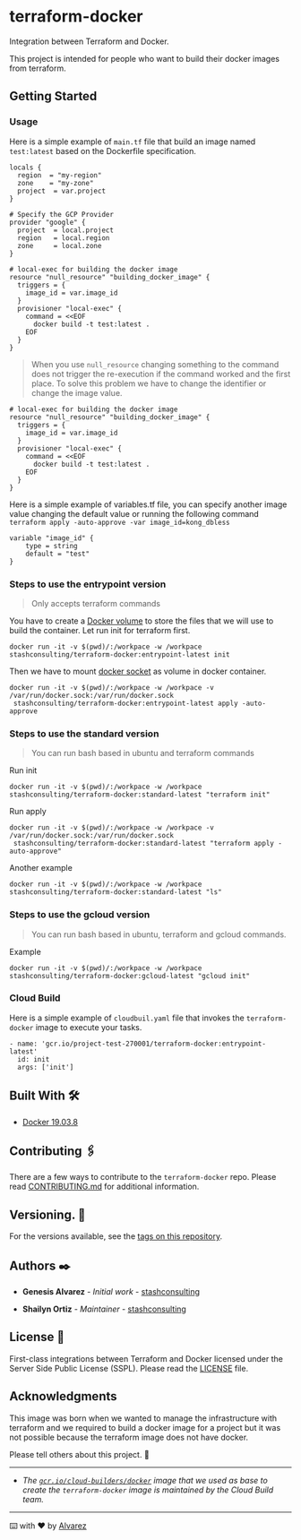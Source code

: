 # terraform-docker
Integration between Terraform and Docker.

This project is intended for people who want to build their docker images from terraform.

## Getting Started

### Usage

Here is a simple example of `main.tf` file that build an image named `test:latest` 
based on the Dockerfile specification. 

```
locals {
  region  = "my-region"
  zone    = "my-zone"
  project  = var.project
}

# Specify the GCP Provider
provider "google" {
  project  = local.project
  region   = local.region
  zone     = local.zone
}

# local-exec for building the docker image
resource "null_resource" "building_docker_image" {
  triggers = {
    image_id = var.image_id
  }
  provisioner "local-exec" {
    command = <<EOF
      docker build -t test:latest .
    EOF
  }
}
```

> When you use `null_resource` changing something to the command does not trigger the re-execution if the command worked and the first place. To solve this problem we have to change the identifier or change the image value.

```
# local-exec for building the docker image
resource "null_resource" "building_docker_image" {
  triggers = {
    image_id = var.image_id
  }
  provisioner "local-exec" {
    command = <<EOF
      docker build -t test:latest .
    EOF
  }
}
```


Here is a simple example of variables.tf file, you can specify another image value changing the default value or running the following command `terraform apply -auto-approve -var image_id=kong_dbless`

```
variable "image_id" {
    type = string
    default = "test"
}
```

### Steps to use the entrypoint version
> Only accepts terraform commands

You have to create a [Docker volume](https://docs.docker.com/engine/reference/commandline/volume_create/) to store the files that we will use to build the container. Let run init for terraform first.

```
docker run -it -v $(pwd)/:/workpace -w /workpace stashconsulting/terraform-docker:entrypoint-latest init
```

Then we have to mount [docker socket](https://stackoverflow.com/questions/36185035/how-to-mount-docker-socket-as-volume-in-docker-container-with-correct-group) as volume in docker container. 

```
docker run -it -v $(pwd)/:/workpace -w /workpace -v /var/run/docker.sock:/var/run/docker.sock 
 stashconsulting/terraform-docker:entrypoint-latest apply -auto-approve
```

### Steps to use the standard version
> You can run bash based in ubuntu and terraform commands

Run init

```
docker run -it -v $(pwd)/:/workpace -w /workpace stashconsulting/terraform-docker:standard-latest "terraform init"
```

Run apply

```
docker run -it -v $(pwd)/:/workpace -w /workpace -v /var/run/docker.sock:/var/run/docker.sock 
 stashconsulting/terraform-docker:standard-latest "terraform apply -auto-approve"
```
Another  example
```
docker run -it -v $(pwd)/:/workpace -w /workpace stashconsulting/terraform-docker:standard-latest "ls"
```

### Steps to use the gcloud version
> You can run bash based in ubuntu, terraform and gcloud commands.

Example
```
docker run -it -v $(pwd)/:/workpace -w /workpace stashconsulting/terraform-docker:gcloud-latest "gcloud init"
```

### Cloud Build

Here is a simple example of `cloudbuil.yaml` file that invokes the `terraform-docker` image to execute your tasks.

```
- name: 'gcr.io/project-test-270001/terraform-docker:entrypoint-latest'
  id: init
  args: ['init']
```

## Built With 🛠️

* [Docker 19.03.8](https://docs.docker.com/engine/release-notes/)

## Contributing 🖇️

There are a few ways to contribute to the `terraform-docker` repo. Please read [CONTRIBUTING.md](https://github.com/stashconsulting/terraform-docker/blob/master/CONTRIBUTING.md) for additional information.

## Versioning. 📌

For the versions available, see the [tags on this repository](https://github.com/stashconsulting/terraform-docker/tags).

## Authors ✒️

* **Genesis Alvarez** - *Initial work* - [stashconsulting](https://github.com/stashconsulting)

* **Shailyn Ortiz** - *Maintainer* - [stashconsulting](https://github.com/stashconsulting)

## License 📄

First-class integrations between Terraform and Docker licensed under the Server Side Public License (SSPL). 
Please read the [LICENSE](https://github.com/stashconsulting/terraform-docker/blob/master/LICENSE) file.

## Acknowledgments
This image was born when we wanted to manage the infrastructure with terraform and we required 
to build a docker image for a project but it was not possible because the terraform image does not have docker.

Please tell others about this project. 📢


---

* *The [`gcr.io/cloud-builders/docker`](https://github.com/GoogleCloudPlatform/cloud-builders/tree/master/docker) image that we used as base to create the `terraform-docker` image is maintained by 
the Cloud Build team.*

---
⌨️ with ❤️ by [Alvarez](https://github.com/UsernameAlvarez)
